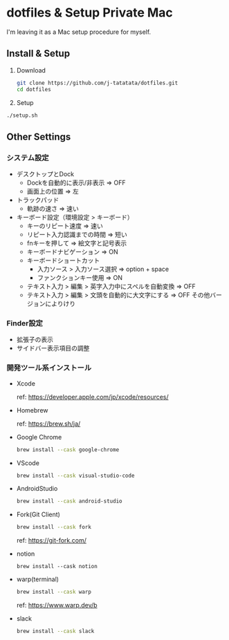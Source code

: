 # dotfiles & Setup Private Mac

I'm leaving it as a Mac setup procedure for myself.

## Install & Setup

1. Download
   ```bash
   git clone https://github.com/j-tatatata/dotfiles.git
   cd dotfiles
   ```

1. Setup

  ```bash
  ./setup.sh
  ```

## Other Settings

### システム設定

- デスクトップとDock
  - Dockを自動的に表示/非表示 => OFF
  - 画面上の位置 => 左
- トラックパッド
  - 軌跡の速さ => 速い
- キーボード設定（環境設定 > キーボード）
  - キーのリピート速度 => 速い
  - リピート入力認識までの時間 => 短い
  - fnキーを押して => 絵文字と記号表示
  - キーボードナビゲーション => ON
  - キーボードショートカット
    - 入力ソース > 入力ソース選択 => option + space
    - ファンクションキー使用 => ON
  - テキスト入力 > 編集 > 英字入力中にスペルを自動変換 => OFF
  - テキスト入力 > 編集 > 文頭を自動的に大文字にする => OFF
その他バージョンによりけり

### Finder設定
- 拡張子の表示
- サイドバー表示項目の調整

### 開発ツール系インストール

- Xcode

  ref: https://developer.apple.com/jp/xcode/resources/

- Homebrew

  ref: https://brew.sh/ja/

- Google Chrome

  ```bash
  brew install --cask google-chrome
  ```

- VScode
  ```bash
  brew install --cask visual-studio-code
  ```

- AndroidStudio
  ```bash
  brew install --cask android-studio
  ```

- Fork(Git Client)
  ```bash
  brew install --cask fork
  ```
  ref: https://git-fork.com/

- notion
  ```
  brew install --cask notion
  ```

- warp(terminal)
  ```bash
  brew install --cask warp
  ```
  ref: https://www.warp.dev/b

- slack
  ```bash
  brew install --cask slack
  ```